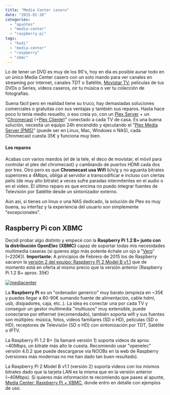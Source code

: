 ```yaml
---
title: "Media Center casero"
date: "2015-01-26"
categories: 
  - "apuntes"
  - "media-center"
  - "raspberry-pi"
tags: 
  - "kodi"
  - "media-center"
  - "raspberry"
  - "xbmc"
---
```


Lo de tener un DVD es muy de los 90's, hoy en día es posible aunar todo en un único Media Center casero con un solo mando para ver canales en streaming por internet, canales TDT o Satélite, [Movistar TV](https://www.luispa.com/?p=1225), películas de tus DVDs o Series, videos caseros, oir tu música o ver tu colección de fotografías.

Suena fácil pero en realidad tiene su truco, hay demasiadas soluciones comerciales o gratuitas con sus ventajas y también sus reparos. Hasta hace poco lo tenía medio resuelto, o eso creía yo, con un [Plex Server](https://plex.tv/) + un "[Chromecast](https://www.google.es/chrome/devices/chromecast/) (+[Plex Cliente](https://support.plex.tv/hc/en-us/sections/200286998-Chromecast))" conectado a cada TV de casa. Es una buena solución, necesita un equipo 24h encendido y ejecutando el "[Plex Media Server (PMS)](https://plex.tv/)" (puede ser en Linux, Mac, Windows o NAS), cada Chromecast cuesta 35€ y funciona muy bien.

#### Los reparos

Acabas con varios mandos (el de la tele, el deco de movistar, el móvil para controlar el plex del chromecast) y cambiando de puertos HDMI cada dos por tres. Otro pero es que **Chromecast usa Wifi** b/n/g y no aguanta bitrates superiores a 4Mbps, obliga al servidor a transcodificar e incluso con ciertas pelis (de muy alto bitrate) a veces sufre paradas intermitentes en el audio o en el video. El último reparo es que encima no puedo integrar fuentes de Televisión por Satélite desde un sintonizador externo.

Aún así, si tienes un linux o una NAS dedicado, la solución de Plex es muy buena, su interfaz y la experiencia del usuario son simplemente "excepcionales".

## Raspberry Pi con XBMC

Decidí probar algo distinto y empecé con la **Raspberry Pi 1.2 B+ junto con la distribución OpenElec (XBMC)** capaz de soportar todas mis necesidades multimedia caseras (si quieres algo más potente échale un ojo a "[Vero](https://getvero.tv/)" (~220€)). **Importante:** A principios de Febrero de 2015 los de Raspberry sacaron la [versión 2 del equipo: Raspberry Pi 2 Model B v1.1](http://www.raspberrypi.org/raspberry-pi-2-on-sale/) que de momento está en oferta al mismo precio que la versión anterior (Raspberry Pi 1.2 B+ aprox. 35€)

[![mediacenter](https://www.luispa.com/wp-content/uploads/2015/02/mediacenter1-1024x520.png)](https://www.luispa.com/wp-content/uploads/2015/02/mediacenter1.png)

La **Raspberry Pi** es un "ordenador generico" muy barato (empieza en ~35€ y puedes llegar a 80-90€ sumando fuente de alimentación, cable hdmi, usb, disipadores, caja, etc..). La idea es conectar una por cada TV y conseguir un gestor multimedia "multiusos" muy extensible, puede conectarse por ethernet (recomendado), también soporta wifi y sus fuentes son múltiples: música, fotos, videos familiares (SD o HD), películas (SD o HD), receptores de Televisión (SD o HD) con sintonización por TDT, Satélite o IPTV.

La Raspberry Pi 1.2 B+ (la llamaré versión 1) soporta videos de aprox. ~40Mbps, un bitrate más alto le cuesta. Recomiendo usar "openelec" versión 4.0.2 que puede descargarse vía NOOBs en la web de Raspberry (versiones más modernas no me han dado tan buen resultado).

La Raspberry Pi 2 Model B v1.1 (versión 2) soporta videos con los mismos bitrates dado que la tarjeta LAN es la misma que en la versión anterior (~40Mbps). Si quieres más información te recomiendo que pases al apunte, [Media Center: Raspberry Pi + XBMC](https://www.luispa.com/?p=1284), donde entro en detalle con ejemplos de uso.
